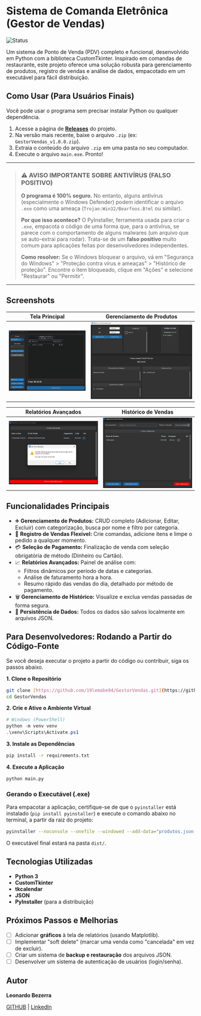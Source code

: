 # Sistema de Comanda Eletrônica (Gestor de Vendas)

![Status](https://img.shields.io/badge/status-Pronto%20para%20Uso-brightgreen)

Um sistema de Ponto de Venda (PDV) completo e funcional, desenvolvido em Python com a biblioteca CustomTkinter. Inspirado em comandas de restaurante, este projeto oferece uma solução robusta para gerenciamento de produtos, registro de vendas e análise de dados, empacotado em um executável para fácil distribuição.

## Como Usar (Para Usuários Finais)

Você pode usar o programa sem precisar instalar Python ou qualquer dependência.

1.  Acesse a página de **[Releases](https://github.com/19lemabe94/GestorVendas/releases)** do projeto.
2.  Na versão mais recente, baixe o arquivo `.zip` (ex: `GestorVendas_v1.0.0.zip`).
3.  Extraia o conteúdo do arquivo `.zip` em uma pasta no seu computador.
4.  Execute o arquivo `main.exe`. Pronto!

---
> ### :warning: AVISO IMPORTANTE SOBRE ANTIVÍRUS (FALSO POSITIVO)
>
> **O programa é 100% seguro.** No entanto, alguns antivírus (especialmente o Windows Defender) podem identificar o arquivo `.exe` como uma ameaça (`Trojan:Win32/Bearfoos.B!ml` ou similar).
>
> **Por que isso acontece?** O PyInstaller, ferramenta usada para criar o `.exe`, empacota o código de uma forma que, para o antivírus, se parece com o comportamento de alguns malwares (um arquivo que se auto-extrai para rodar). Trata-se de um **falso positivo** muito comum para aplicações feitas por desenvolvedores independentes.
>
> **Como resolver:** Se o Windows bloquear o arquivo, vá em "Segurança do Windows" > "Proteção contra vírus e ameaças" > "Histórico de proteção". Encontre o item bloqueado, clique em "Ações" e selecione "Restaurar" ou "Permitir".
---

## Screenshots

| Tela Principal | Gerenciamento de Produtos |
| :---: | :---: |
| ![Tela Principal](https://raw.githubusercontent.com/19lemabe94/GestorVendas/main/prints/tela1.png "Tela Principal da Comanda") | ![Tela de Gerenciamento](https://raw.githubusercontent.com/19lemabe94/GestorVendas/main/prints/tela2.png "Tela de Gerenciamento de Produtos") |

| Relatórios Avançados | Histórico de Vendas |
| :---: | :---: |
| ![Tela de Relatórios](https://raw.githubusercontent.com/19lemabe94/GestorVendas/main/prints/tela3.png "Tela de Relatórios com Filtros") | ![Tela de Histórico](https://raw.githubusercontent.com/19lemabe94/GestorVendas/main/prints/tela4.png "Tela de Histórico de Vendas") |

## Funcionalidades Principais

-   :heavy_plus_sign: **Gerenciamento de Produtos:** CRUD completo (Adicionar, Editar, Excluir) com categorização, busca por nome e filtro por categoria.
-   :scroll: **Registro de Vendas Flexível:** Crie comandas, adicione itens e limpe o pedido a qualquer momento.
-   :credit_card: **Seleção de Pagamento:** Finalização de venda com seleção obrigatória de método (Dinheiro ou Cartão).
-   :chart_with_upwards_trend: **Relatórios Avançados:** Painel de análise com:
    -   Filtros dinâmicos por período de datas e categorias.
    -   Análise de faturamento hora a hora.
    -   Resumo rápido das vendas do dia, detalhado por método de pagamento.
-   :wastebasket: **Gerenciamento de Histórico:** Visualize e exclua vendas passadas de forma segura.
-   :floppy_disk: **Persistência de Dados:** Todos os dados são salvos localmente em arquivos JSON.

## Para Desenvolvedores: Rodando a Partir do Código-Fonte

Se você deseja executar o projeto a partir do código ou contribuir, siga os passos abaixo.

**1. Clone o Repositório**
```bash
git clone [https://github.com/19lemabe94/GestorVendas.git](https://github.com/19lemabe94/GestorVendas.git)
cd GestorVendas
```

**2. Crie e Ative o Ambiente Virtual**
```powershell
# Windows (PowerShell)
python -m venv venv
.\venv\Scripts\Activate.ps1
```

**3. Instale as Dependências**
```bash
pip install -r requirements.txt
```

**4. Execute a Aplicação**
```bash
python main.py
```

### Gerando o Executável (.exe)

Para empacotar a aplicação, certifique-se de que o `pyinstaller` está instalado (`pip install pyinstaller`) e execute o comando abaixo no terminal, a partir da raiz do projeto:

```bash
pyinstaller --noconsole --onefile --windowed --add-data="produtos.json;." --add-data="vendas.json;." --add-data="venv\Lib\site-packages\customtkinter;customtkinter" --add-data="venv\Lib\site-packages\tkcalendar;tkcalendar" main.py
```
O executável final estará na pasta `dist/`.

## Tecnologias Utilizadas

-   **Python 3**
-   **CustomTkinter**
-   **tkcalendar**
-   **JSON**
-   **PyInstaller** (para a distribuição)

## Próximos Passos e Melhorias

-   [ ] Adicionar **gráficos** à tela de relatórios (usando Matplotlib).
-   [ ] Implementar "soft delete" (marcar uma venda como "cancelada" em vez de excluir).
-   [ ] Criar um sistema de **backup e restauração** dos arquivos JSON.
-   [ ] Desenvolver um sistema de autenticação de usuários (login/senha).

## Autor

**Leonardo Bezerra**

[GITHUB](https://github.com/19lemabe94) | [LinkedIn](https://www.linkedin.com/in/leonardo-bezerra-98b05a307/)